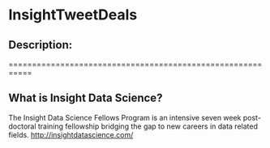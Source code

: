 # InsightTweetDeals

## Description:

===========================================================
## What is Insight Data Science?
The Insight Data Science Fellows Program is an intensive seven week post-doctoral training fellowship bridging the gap to new careers in data related fields.
http://insightdatascience.com/



